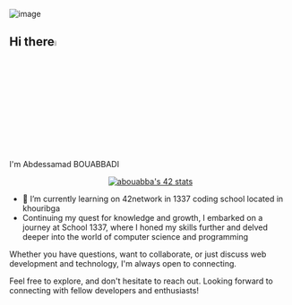 
![image](https://github.com/user-attachments/assets/f2ab207a-dfa5-4de1-b8aa-3e5790ca73c2)



## Hi there<img src="https://media.giphy.com/media/hvRJCLFzcasrR4ia7z/giphy.gif" width="5%"> 

I'm Abdessamad BOUABBADI

<div align="center">
  <a href="(https://github.com/oakoudad/badge42">
    <img src="https://badge.mediaplus.ma/greenbinary/abouabba" alt="abouabba's 42 stats">
  </a>
</div>

- 🌱 I’m currently learning on 42network in 1337 coding school located in khouribga
- Continuing my quest for knowledge and growth, I embarked on a journey at School 1337, where I honed my skills further and delved deeper into the world of computer science and programming

Whether you have questions, want to collaborate, or just discuss web development and technology, I'm always open to connecting.

Feel free to explore, and don't hesitate to reach out. Looking forward to connecting with fellow developers and enthusiasts!
